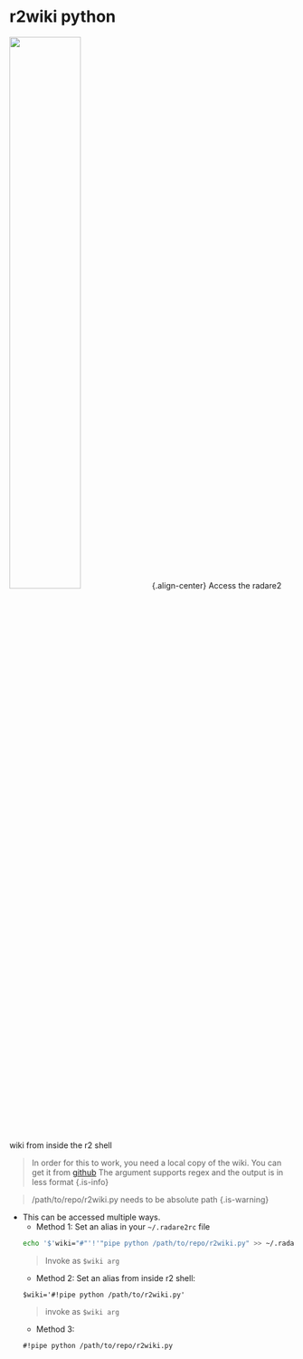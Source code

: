 <!-- TITLE: r2wiki.py -->

# r2wiki python
<a href="https://asciinema.org/a/zdywkTDDqJGH3tNe1usv1TCBE?autoplay=1" target="_blank"><img src="https://asciinema.org/a/zdywkTDDqJGH3tNe1usv1TCBE.png" width="50%" align="middle"/></a>{.align-center}
Access the radare2 wiki from inside the r2 shell
> In order for this to work, you need a local copy of the wiki. You can get it from [github](https://github.com/securisec/radare2_wiki)
> The argument supports regex and the output is in less format
{.is-info}

> /path/to/repo/r2wiki.py needs to be absolute path {.is-warning}

- This can be accessed multiple ways. 
	- Method 1: Set an alias in your `~/.radare2rc` file		
    ```sh
    echo '$'wiki="#"'!'"pipe python /path/to/repo/r2wiki.py" >> ~/.radare2rc
    ```
	 > Invoke as `$wiki arg`
	- Method 2: Set an alias from inside r2 shell:
	```text
	$wiki='#!pipe python /path/to/r2wiki.py'
	```
	 > invoke as `$wiki arg`
	- Method 3: 
    ```text
    #!pipe python /path/to/repo/r2wiki.py
    ```
		


<p hidden>python wiki</p>
		